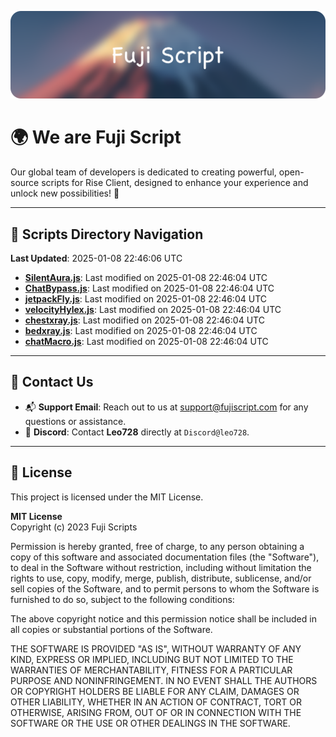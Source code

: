 ![Banner](.github/b.webp)

# 🌍 **We are Fuji Script**

Our global team of developers is dedicated to creating powerful, open-source scripts for Rise Client, designed to enhance your experience and unlock new possibilities! 🌟

---
<!-- SCRIPTS_NAVIGATION_START -->
## 📂 **Scripts Directory Navigation**

**Last Updated**: 2025-01-08 22:46:06 UTC

- **[SilentAura.js](scripts/SilentAura.js)**: Last modified on 2025-01-08 22:46:04 UTC
- **[ChatBypass.js](scripts/ChatBypass.js)**: Last modified on 2025-01-08 22:46:04 UTC
- **[jetpackFly.js](scripts/jetpackFly.js)**: Last modified on 2025-01-08 22:46:04 UTC
- **[velocityHylex.js](scripts/velocityHylex.js)**: Last modified on 2025-01-08 22:46:04 UTC
- **[chestxray.js](scripts/chestxray.js)**: Last modified on 2025-01-08 22:46:04 UTC
- **[bedxray.js](scripts/bedxray.js)**: Last modified on 2025-01-08 22:46:04 UTC
- **[chatMacro.js](scripts/chatMacro.js)**: Last modified on 2025-01-08 22:46:04 UTC

<!-- SCRIPTS_NAVIGATION_END -->

---

## 💬 **Contact Us**  
- 📬 **Support Email**: Reach out to us at [support@fujiscript.com](mailto:support@fujiscript.com) for any questions or assistance.  
- 💬 **Discord**: Contact **Leo728** directly at `Discord@leo728`.

---

## 📜 **License**

This project is licensed under the MIT License.  

**MIT License**  
Copyright (c) 2023 Fuji Scripts  

Permission is hereby granted, free of charge, to any person obtaining a copy of this software and associated documentation files (the "Software"), to deal in the Software without restriction, including without limitation the rights to use, copy, modify, merge, publish, distribute, sublicense, and/or sell copies of the Software, and to permit persons to whom the Software is furnished to do so, subject to the following conditions:  

The above copyright notice and this permission notice shall be included in all copies or substantial portions of the Software.  

THE SOFTWARE IS PROVIDED "AS IS", WITHOUT WARRANTY OF ANY KIND, EXPRESS OR IMPLIED, INCLUDING BUT NOT LIMITED TO THE WARRANTIES OF MERCHANTABILITY, FITNESS FOR A PARTICULAR PURPOSE AND NONINFRINGEMENT. IN NO EVENT SHALL THE AUTHORS OR COPYRIGHT HOLDERS BE LIABLE FOR ANY CLAIM, DAMAGES OR OTHER LIABILITY, WHETHER IN AN ACTION OF CONTRACT, TORT OR OTHERWISE, ARISING FROM, OUT OF OR IN CONNECTION WITH THE SOFTWARE OR THE USE OR OTHER DEALINGS IN THE SOFTWARE.  
